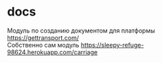 # docs

Модуль по созданию документом для платформы https://gettransport.com/ </br>
Собственно сам модуль https://sleepy-refuge-98624.herokuapp.com/carriage
